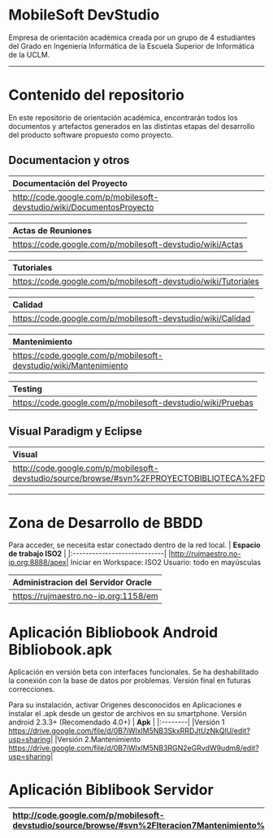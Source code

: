 # MobileSoft DevStudio #

Empresa de orientación académica creada por un grupo de 4 estudiantes del Grado en Ingeniería Informática de la Escuela Superior de Informática de la UCLM.


---


# Contenido del repositorio #

En este repositorio de orientación académica, encontrarán todos los documentos y artefactos generados en las distintas etapas del desarrollo del producto software propuesto como proyecto.

## Documentacion y otros ##

| **Documentación del Proyecto** |
|:--------------------------------|
|http://code.google.com/p/mobilesoft-devstudio/wiki/DocumentosProyecto|

| **Actas de Reuniones** |
|:-----------------------|
|https://code.google.com/p/mobilesoft-devstudio/wiki/Actas|

| **Tutoriales** |
|:---------------|
|https://code.google.com/p/mobilesoft-devstudio/wiki/Tutoriales|

| **Calidad** |
|:------------|
|https://code.google.com/p/mobilesoft-devstudio/wiki/Calidad|

| **Mantenimiento** |
|:------------------|
|https://code.google.com/p/mobilesoft-devstudio/wiki/Mantenimiento|

| **Testing** |
|:------------|
|https://code.google.com/p/mobilesoft-devstudio/wiki/Pruebas|

## Visual Paradigm y Eclipse ##

| **Visual** |
|:-----------|
|http://code.google.com/p/mobilesoft-devstudio/source/browse/#svn%2FPROYECTOBIBLIOTECA%2FDiagramas|


---


# Zona de Desarrollo de BBDD #

Para acceder, se necesita estar conectado dentro de la red local.
| **Espacio de trabajo ISO2** |
|:----------------------------|
|http://rujmaestro.no-ip.org:8888/apex|
Iniciar en Workspace: ISO2
Usuario: todo en mayúsculas

| **Administracion del Servidor Oracle** |
|:---------------------------------------|
|https://rujmaestro.no-ip.org:1158/em|



# Aplicación Bibliobook Android Bibliobook.apk #

Aplicación en versión beta con interfaces funcionales. Se ha deshabilitado la conexión con la base de datos por problemas. Versión final en futuras correcciones.

Para su instalación, activar Origenes desconocidos en Aplicaciones e instalar el .apk desde un gestor de archivos en su smartphone. Versión android 2.3.3+ (Recomendado 4.0+)
| **Apk** |
|:--------|
|Versión 1 https://drive.google.com/file/d/0B7iWlxlM5NB3SkxRRDJtUzNkQlU/edit?usp=sharing|
|Versión 2.Mantenimiento https://drive.google.com/file/d/0B7iWlxlM5NB3RGN2eGRvdW9udm8/edit?usp=sharing|

# Aplicación Biblibook Servidor #
|http://code.google.com/p/mobilesoft-devstudio/source/browse/#svn%2FIteracion7Mantenimiento%2Fsrc%2Fmain%2Fjava%2Forg%2FIteracion7Mantenimiento|
|:---------------------------------------------------------------------------------------------------------------------------------------------|